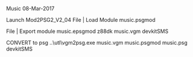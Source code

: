 Music
08-Mar-2017

Launch Mod2PSG2_V2_04
File | Load Module
music.psgmod

File | Export module
music.epsgmod			z88dk
music.vgm				devkitSMS

CONVERT to psg
..\utl\vgm2psg.exe music.vgm music.psgmod
music.psg				devkitSMS